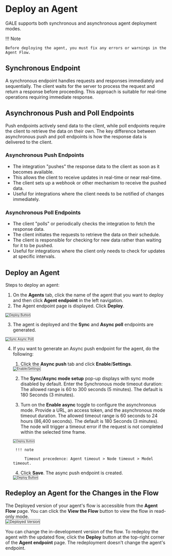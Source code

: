 # Deploy an Agent

GALE supports both synchronous and asynchronous agent deployment modes.

!!! Note

    Before deploying the agent, you must fix any errors or warnings in the Agent Flow.

## Synchronous Endpoint

A synchronous endpoint handles requests and responses immediately and sequentially. The client waits for the server to process the request and return a response before proceeding. This approach is suitable for real-time operations requiring immediate response.

## Asynchronous Push and Poll Endpoints

Push endpoints actively send data to the client, while poll endpoints require the client to retrieve the data on their own. The key difference between asynchronous push and poll endpoints is how the response data is delivered to the client.

### Asynchronous Push Endpoints

* The integration "pushes" the response data to the client as soon as it becomes available.
* This allows the client to receive updates in real-time or near real-time.
* The client sets up a webhook or other mechanism to receive the pushed data.
* Useful for integrations where the client needs to be notified of changes immediately.

### Asynchronous Poll Endpoints

* The client "polls" or periodically checks the integration to fetch the response data.
* The client initiates the requests to retrieve the data on their schedule.
* The client is responsible for checking for new data rather than waiting for it to be pushed.
* Useful for integrations where the client only needs to check for updates at specific intervals.

## Deploy an Agent

Steps to deploy an agent:

1. On the **Agents** tab, click the name of the agent that you want to deploy and then click **Agent endpoint** in the left navigation.
2. The Agent endpoint page is displayed. Click **Deploy**.  
<img src="../images/deploy-enpoint-page.png" alt="Deploy Button" title="Deploy Button" style="border: 1px solid gray; zoom:70%;">

3. The agent is deployed and the **Sync** and **Async poll** endpoints are generated.  
<img src="../images/sync-async-poll.gif" alt="Sync Async Poll" title="Sync Async Poll" style="border: 1px solid gray; zoom:70%;">

4. If you want to generate an Async push endpoint for the agent, do the following:
    1. Click the **Async push** tab and click **Enable**/**Settings**.  
    <img src="../images/enable-settings.png" alt="Enable/Settings" title="Enable/Settings" style="border: 1px solid gray; zoom:70%;">

    2. The **Sync/Async mode setup** pop-up displays with sync mode disabled by default. Enter the Synchronous mode timeout duration: The allowed range is 60 to 300 seconds (5 minutes). The default is 180 Seconds (3 minutes).

    3. Turn on the **Enable async** toggle to configure the asynchronous mode. Provide a URL, an access token, and the asynchronous mode timeout duration. The allowed timeout range is 60 seconds to 24 hours (86,400 seconds). The default is 180 Seconds (3 minutes). The node will trigger a timeout error if the request is not completed within the selected time frame.  
    <img src="../images/async-mode-configuration.png" alt="Deploy Button" title="Deploy Button" style="border: 1px solid gray; zoom:60%;">

        !!! note

            Timeout precedence: Agent timeout > Node timeout > Model timeout.

    4. Click **Save**. The async push endpoint is created.  
    <img src="../images/async-push-endpoint.png" alt="Deploy Button" title="Deploy Button" style="border: 1px solid gray; zoom:70%;">

## Redeploy an Agent for the Changes in the Flow

The Deployed version of your agent's flow is accessible from the **Agent Flow** page. You can click the **View the Flow** button to view the flow in read-only mode.  
<img src="../images/deployed-version.png" alt="Deployed Version" title="Deployed Version" style="border: 1px solid gray; zoom:80%;">

You can change the in-development version of the flow. To redeploy the agent with the updated flow, click the **Deploy** button at the top-right corner of the **Agent endpoint** page. The redeployment doesn't change the agent's endpoint.